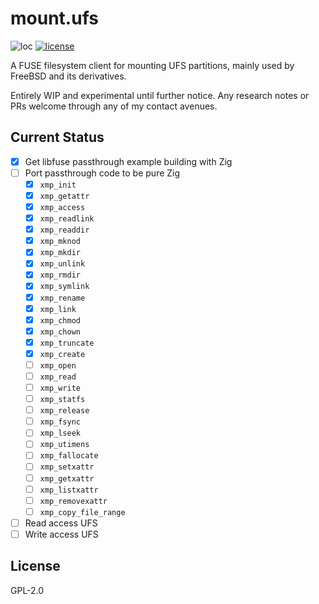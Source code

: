 # mount.ufs
![loc](https://sloc.xyz/github/nektro/mount.ufs)
[![license](https://img.shields.io/github/license/nektro/mount.ufs.svg)](https://github.com/nektro/mount.ufs/blob/master/LICENSE)

A FUSE filesystem client for mounting UFS partitions, mainly used by FreeBSD and its derivatives.

Entirely WIP and experimental until further notice. Any research notes or PRs welcome through any of my contact avenues.

## Current Status
- [x] Get libfuse passthrough example building with Zig
- [ ] Port passthrough code to be pure Zig
    - [x] `xmp_init`
    - [x] `xmp_getattr`
    - [x] `xmp_access`
    - [x] `xmp_readlink`
    - [x] `xmp_readdir`
    - [x] `xmp_mknod`
    - [x] `xmp_mkdir`
    - [x] `xmp_unlink`
    - [x] `xmp_rmdir`
    - [x] `xmp_symlink`
    - [x] `xmp_rename`
    - [x] `xmp_link`
    - [x] `xmp_chmod`
    - [x] `xmp_chown`
    - [x] `xmp_truncate`
    - [x] `xmp_create`
    - [ ] `xmp_open`
    - [ ] `xmp_read`
    - [ ] `xmp_write`
    - [ ] `xmp_statfs`
    - [ ] `xmp_release`
    - [ ] `xmp_fsync`
    - [ ] `xmp_lseek`
    - [ ] `xmp_utimens`
    - [ ] `xmp_fallocate`
    - [ ] `xmp_setxattr`
    - [ ] `xmp_getxattr`
    - [ ] `xmp_listxattr`
    - [ ] `xmp_removexattr`
    - [ ] `xmp_copy_file_range`
- [ ] Read access UFS
- [ ] Write access UFS

## License
GPL-2.0
